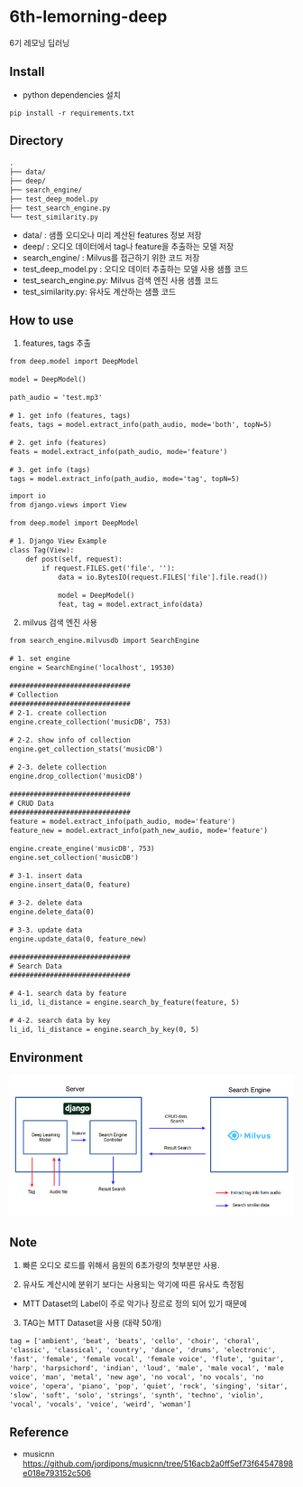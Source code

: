 # 6th-lemorning-deep

6기 레모닝 딥러닝

## Install

- python dependencies 설치

```
pip install -r requirements.txt
```

## Directory

```
.
├── data/
├── deep/
├── search_engine/
├── test_deep_model.py
├── test_search_engine.py
└── test_similarity.py

```

- data/ : 샘플 오디오나 미리 계산된 features 정보 저장
- deep/ : 오디오 데이터에서 tag나 feature을 추출하는 모델 저장
- search_engine/ : Milvus를 접근하기 위한 코드 저장
- test_deep_model.py : 오디오 데이터 추출하는 모델 사용 샘플 코드
- test_search_engine.py: Milvus 검색 엔진 사용 샘플 코드
- test_similarity.py: 유사도 계산하는 샘플 코드

## How to use

1. features, tags 추출

```
from deep.model import DeepModel

model = DeepModel()

path_audio = 'test.mp3'

# 1. get info (features, tags)
feats, tags = model.extract_info(path_audio, mode='both', topN=5)

# 2. get info (features)
feats = model.extract_info(path_audio, mode='feature')

# 3. get info (tags)
tags = model.extract_info(path_audio, mode='tag', topN=5)
```
```
import io
from django.views import View

from deep.model import DeepModel

# 1. Django View Example
class Tag(View):
    def post(self, request):
        if request.FILES.get('file', ''):
            data = io.BytesIO(request.FILES['file'].file.read())

            model = DeepModel()
            feat, tag = model.extract_info(data)
```

2. milvus 검색 엔진 사용

```
from search_engine.milvusdb import SearchEngine

# 1. set engine
engine = SearchEngine('localhost', 19530)

##############################
# Collection
##############################
# 2-1. create collection
engine.create_collection('musicDB', 753)

# 2-2. show info of collection
engine.get_collection_stats('musicDB')

# 2-3. delete collection
engine.drop_collection('musicDB')

##############################
# CRUD Data
##############################
feature = model.extract_info(path_audio, mode='feature')
feature_new = model.extract_info(path_new_audio, mode='feature')

engine.create_engine('musicDB', 753)
engine.set_collection('musicDB')

# 3-1. insert data
engine.insert_data(0, feature)

# 3-2. delete data
engine.delete_data(0)

# 3-3. update data
engine.update_data(0, feature_new)

##############################
# Search Data
##############################

# 4-1. search data by feature
li_id, li_distance = engine.search_by_feature(feature, 5)

# 4-2. search data by key
li_id, li_distance = engine.search_by_key(0, 5)
```

## Environment

![environment](./data/img/img.png)

## Note

1. 빠른 오디오 로드를 위해서 음원의 6초가량의 첫부분만 사용.

2. 유사도 계산시에 분위기 보다는 사용되는 악기에 따른 유사도 측정됨

- MTT Dataset의 Label이 주로 악기나 장르로 정의 되어 있기 때문에

3. TAG는 MTT Dataset을 사용 (대략 50개)

```
tag = ['ambient', 'beat', 'beats', 'cello', 'choir', 'choral', 'classic', 'classical', 'country', 'dance', 'drums', 'electronic', 'fast', 'female', 'female vocal', 'female voice', 'flute', 'guitar', 'harp', 'harpsichord', 'indian', 'loud', 'male', 'male vocal', 'male voice', 'man', 'metal', 'new age', 'no vocal', 'no vocals', 'no voice', 'opera', 'piano', 'pop', 'quiet', 'rock', 'singing', 'sitar', 'slow', 'soft', 'solo', 'strings', 'synth', 'techno', 'violin', 'vocal', 'vocals', 'voice', 'weird', 'woman']
```

## Reference

- musicnn
  https://github.com/jordipons/musicnn/tree/516acb2a0ff5ef73f64547898e018e793152c506
